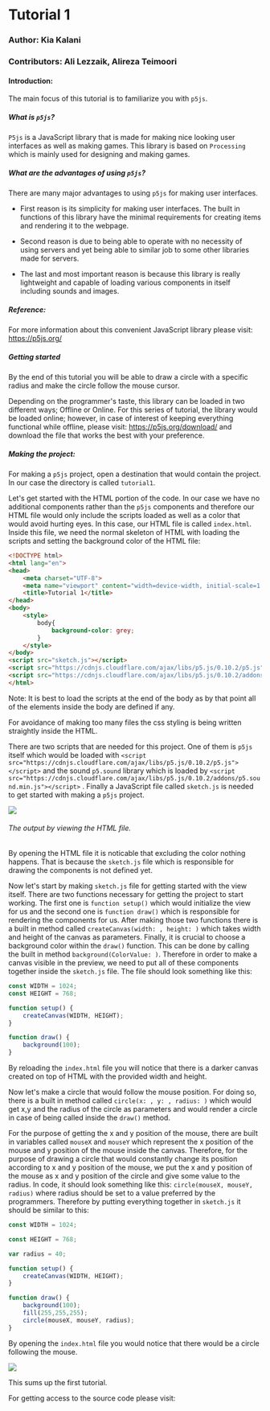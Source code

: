 # Tutorial 1

### Author: Kia Kalani

### Contributors: Ali Lezzaik, Alireza Teimoori

#### Introduction:

The main focus of this tutorial is to familiarize you with `p5js`.

##### What is `p5js`?

`P5js` is a JavaScript library that is made for making nice looking user interfaces as well as making games. This library is based on `Processing` which is mainly used for designing and making games.



##### What are the advantages of using `p5js`?

 There are many major advantages to using `p5js` for making user interfaces. 

- First reason is its simplicity for making user interfaces. The built in functions of this library have the minimal requirements for creating items and rendering it to the webpage. 

- Second reason is due to being able to operate with no necessity of using servers and yet being able to similar job to some other libraries made for servers. 
- The last and most important reason is because this library is really lightweight and capable of loading various components in itself including sounds and images.

##### Reference:

For more information about this convenient JavaScript library please visit: https://p5js.org/

##### Getting started

By the end of this tutorial you will be able to draw a circle with a specific radius and make the circle follow the mouse cursor.

Depending on the programmer's taste, this library can be loaded in two different ways; Offline or Online. For this series of tutorial, the library would be loaded online; however, in case of interest of keeping everything functional while offline, please visit: https://p5js.org/download/ and download the file that works the best with your preference.

##### Making the project:

For making a `p5js` project, open a destination that would contain the project. In our case the directory is called `tutorial1`. 

Let's get started with the HTML portion of the code. In our case we have no additional components rather than the `p5js` components and therefore our HTML file would only include the scripts loaded as well as a color that would avoid hurting eyes. In this case, our HTML file is called `index.html`. Inside this file, we need the normal skeleton of HTML with loading the scripts and setting the background color of the HTML file:

```html
<!DOCTYPE html>
<html lang="en">
<head>
    <meta charset="UTF-8">
    <meta name="viewport" content="width=device-width, initial-scale=1.0">
    <title>Tutorial 1</title>
</head>
<body>
    <style>
        body{
            background-color: grey;
        }
    </style>
</body>
<script src="sketch.js"></script>
<script src="https://cdnjs.cloudflare.com/ajax/libs/p5.js/0.10.2/p5.js"></script>
<script src="https://cdnjs.cloudflare.com/ajax/libs/p5.js/0.10.2/addons/p5.sound.min.js"></script>
</html>
```

Note: It is best to load the scripts at the end of the body as by that point all of the elements inside the body are defined if any.

For avoidance of making too many files the css styling is being written straightly inside the HTML. 

There are two scripts that are needed for this project. One of them is `p5js` itself which would be loaded with `<script src="https://cdnjs.cloudflare.com/ajax/libs/p5.js/0.10.2/p5.js"></script>` and the sound `p5.sound` library which is loaded by `<script src="https://cdnjs.cloudflare.com/ajax/libs/p5.js/0.10.2/addons/p5.sound.min.js"></script>` . Finally a JavaScript file called `sketch.js` is needed to get started with making a `p5js` project.

![](/home/anonymous/Documents/University/COMP2406/P50To100/tutorial1/intro/first.png)

###### The output by viewing the HTML file.

By opening the HTML file it is noticable that excluding the color nothing happens. That is because the `sketch.js` file which is responsible for drawing the components is not defined yet.

Now let's start by making `sketch.js` file for getting started with the view itself. There are two functions necessary for getting the project to start working. The first one is `function setup()` which would initialize the view for us and the second one is `function draw()` which is responsible for rendering the components for us. After making those two functions there is a built in method called `createCanvas(width: , height: )` which takes width and height of the canvas as parameters. Finally, it is crucial to choose a background color within the `draw()` function. This can be done by calling the built in method `background(ColorValue: )`. Therefore in order to make a canvas visible in the preview, we need to put all of these components together inside the `sketch.js` file. The file should look something like this: 

```js
const WIDTH = 1024;
const HEIGHT = 768;

function setup() {
    createCanvas(WIDTH, HEIGHT);
}

function draw() {
    background(100);
}
```

By reloading the `index.html` file you will notice that there is a darker canvas created on top of HTML with the provided width and height. 

Now let's make a circle that would follow the mouse position. For doing so, there is a built in method called `circle(x: , y: , radius: )` which would get x,y and the radius of the circle as parameters and would render a circle in case of being called inside the `draw()` method. 

For the purpose of getting the x and y position of the mouse, there are built in variables called `mouseX` and `mouseY` which represent the x position of the mouse and y position of the mouse inside the canvas. Therefore, for the purpose of drawing a circle that would constantly change its position according to x and y position of the mouse, we put the x and y position of the mouse as x and y position of the circle and give some value to the radius. In code, it should look something like this: `circle(mouseX, mouseY, radius)` where radius should be set to a value preferred by the programmers. Therefore by putting everything together in `sketch.js` it should be similar to this:

```js
const WIDTH = 1024;

const HEIGHT = 768;

var radius = 40;

function setup() {
    createCanvas(WIDTH, HEIGHT);
}

function draw() {
    background(100);
    fill(255,255,255);
    circle(mouseX, mouseY, radius);
}
```



By opening the `index.html` file you would notice that there would be a circle following the mouse.

![](/home/anonymous/Documents/University/COMP2406/P50To100/tutorial1/intro/second.png)

This sums up the first tutorial.

For getting access to the source code please visit: 

